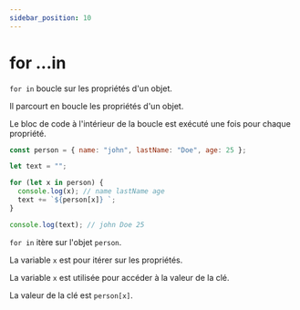 ```yaml
---
sidebar_position: 10
---
```


# for ...in

`for in` boucle sur les propriétés d'un objet.

Il parcourt en boucle les propriétés d'un objet.

Le bloc de code à l'intérieur de la boucle est exécuté une fois pour chaque propriété.

```js
const person = { name: "john", lastName: "Doe", age: 25 };

let text = "";

for (let x in person) {
  console.log(x); // name lastName age
  text += `${person[x]} `;
}

console.log(text); // john Doe 25
```

`for in` itère sur l'objet `person`.

La variable `x` est pour itérer sur les propriétés.

La variable `x` est utilisée pour accéder à la valeur de la clé.

La valeur de la clé est `person[x]`.
